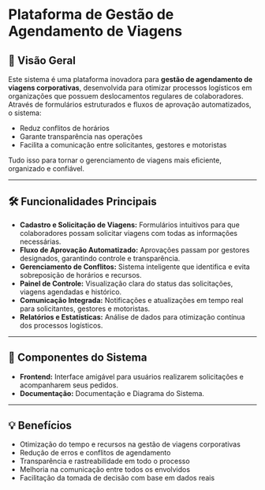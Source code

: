 # Plataforma de Gestão de Agendamento de Viagens

## 🚀 Visão Geral

Este sistema é uma plataforma inovadora para **gestão de agendamento de viagens corporativas**, desenvolvida para otimizar processos logísticos em organizações que possuem deslocamentos regulares de colaboradores. Através de formulários estruturados e fluxos de aprovação automatizados, o sistema:

- Reduz conflitos de horários
- Garante transparência nas operações
- Facilita a comunicação entre solicitantes, gestores e motoristas

Tudo isso para tornar o gerenciamento de viagens mais eficiente, organizado e confiável.

---

## 🛠️ Funcionalidades Principais

- **Cadastro e Solicitação de Viagens:** Formulários intuitivos para que colaboradores possam solicitar viagens com todas as informações necessárias.
- **Fluxo de Aprovação Automatizado:** Aprovações passam por gestores designados, garantindo controle e transparência.
- **Gerenciamento de Conflitos:** Sistema inteligente que identifica e evita sobreposição de horários e recursos.
- **Painel de Controle:** Visualização clara do status das solicitações, viagens agendadas e histórico.
- **Comunicação Integrada:** Notificações e atualizações em tempo real para solicitantes, gestores e motoristas.
- **Relatórios e Estatísticas:** Análise de dados para otimização contínua dos processos logísticos.

---

## 📂 Componentes do Sistema

- **Frontend:** Interface amigável para usuários realizarem solicitações e acompanharem seus pedidos.
- **Documentação:** Documentação e Diagrama do Sistema.


---

## 💡 Benefícios

- Otimização do tempo e recursos na gestão de viagens corporativas
- Redução de erros e conflitos de agendamento
- Transparência e rastreabilidade em todo o processo
- Melhoria na comunicação entre todos os envolvidos
- Facilitação da tomada de decisão com base em dados reais

